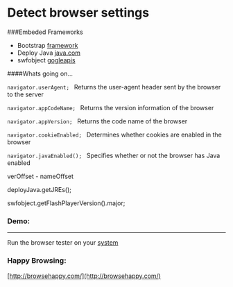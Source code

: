 # Detect browser settings 


###Embeded Frameworks

 - Bootstrap [framework](http://www.bootstrapcdn.com/)
 - Deploy Java [java.com](http://www.java.com/js/deployJava.js)
 - swfobject [gogleapis](http://ajax.googleapis.com/ajax/libs/swfobject/2.2/swfobject.js)

####Whats going on...

`navigator.userAgent; ` Returns the user-agent header sent by the browser to the server

`navigator.appCodeName; ` Returns the version information of the browser

`navigator.appVersion; ` Returns the code name of the browser

`navigator.cookieEnabled; ` Determines whether cookies are enabled in the browser

`navigator.javaEnabled(); ` Specifies whether or not the browser has Java enabled


verOffset - nameOffset

deployJava.getJREs();

swfobject.getFlashPlayerVersion().major;



### Demo:
----------
Run the browser tester on your [system](http://artfulpersuasion.net/browser.html)


### Happy Browsing:

[http://browsehappy.com/](http://browsehappy.com/)



